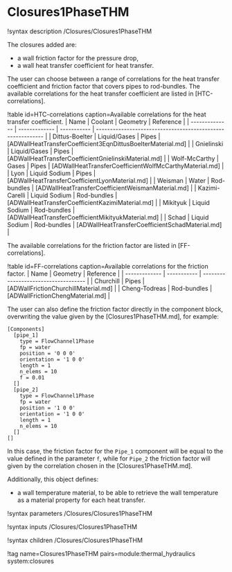 # Closures1PhaseTHM

!syntax description /Closures/Closures1PhaseTHM

The closures added are:

- a wall friction factor for the pressure drop,
- a wall heat transfer coefficient for heat transfer.

The user can choose between a range of correlations for the heat transfer coefficient and friction factor that covers  pipes to rod-bundles. The available correlations for the heat transfer coefficient are listed in [HTC-correlations].

!table id=HTC-correlations caption=Available correlations for the heat transfer coefficient.
| Name           | Coolant       | Geometry    | Reference                                                   |
| -------------- | ------------- | ----------- | ----------------------------------------------------------- |
| Dittus-Boelter | Liquid/Gases  | Pipes       | [ADWallHeatTransferCoefficient3EqnDittusBoelterMaterial.md] |
| Gnielinski     | Liquid/Gases  | Pipes       | [ADWallHeatTransferCoefficientGnielinskiMaterial.md]        |
| Wolf-McCarthy  | Gases         | Pipes       | [ADWallHeatTransferCoefficientWolfMcCarthyMaterial.md]      |
| Lyon           | Liquid Sodium | Pipes       | [ADWallHeatTransferCoefficientLyonMaterial.md]              |
| Weisman        | Water         | Rod-bundles | [ADWallHeatTransferCoefficientWeismanMaterial.md]           |
| Kazimi-Carelli | Liquid Sodium | Rod-bundles | [ADWallHeatTransferCoefficientKazimiMaterial.md]            |
| Mikityuk       | Liquid Sodium | Rod-bundles | [ADWallHeatTransferCoefficientMikityukMaterial.md]          |
| Schad          | Liquid Sodium | Rod-bundles | [ADWallHeatTransferCoefficientSchadMaterial.md]             |

The available correlations for the friction factor are listed in [FF-correlations].

!table id=FF-correlations caption=Available correlations for the friction factor.
| Name          | Geometry    | Reference                            |
| ------------- | ----------- | ------------------------------------ |
| Churchill     | Pipes       | [ADWallFrictionChurchillMaterial.md] |
| Cheng-Todreas | Rod-bundles | [ADWallFrictionChengMaterial.md]     |


The user can also define the friction factor directly in the component block, overwriting the value given by the [Closures1PhaseTHM.md], for example:

```
[Components]
  [pipe_1]
    type = FlowChannel1Phase
    fp = water
    position = '0 0 0'
    orientation = '1 0 0'
    length = 1
    n_elems = 10
    f = 0.01
  []
  [pipe_2]
    type = FlowChannel1Phase
    fp = water
    position = '1 0 0'
    orientation = '1 0 0'
    length = 1
    n_elems = 10
  []
[]
```

In this case, the friction factor for the `Pipe_1` component will be equal to the value defined in the parameter `f`, while for `Pipe_2` the friction factor will given by the correlation chosen in the [Closures1PhaseTHM.md].

Additionally, this object defines:

- a wall temperature material, to be able to retrieve the wall temperature as a material property for each heat transfer.

!syntax parameters /Closures/Closures1PhaseTHM

!syntax inputs /Closures/Closures1PhaseTHM

!syntax children /Closures/Closures1PhaseTHM

!tag name=Closures1PhaseTHM pairs=module:thermal_hydraulics system:closures
